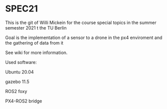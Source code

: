 # SPEC21
This is the git of Willi Mickein for the course special topics in the summer semester 2021 t the TU Berlin

Goal is the implementation of a sensor to a drone in the px4 enviroment and the gathering of data from it

See wiki for more information.

Used software:

Ubuntu 20.04

gazebo 11.5

ROS2 foxy 

PX4-ROS2 bridge

